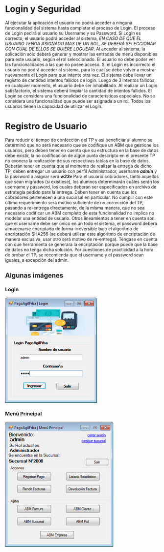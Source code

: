 # Login y Seguridad

Al ejecutar la aplicación el usuario no podrá acceder a ninguna funcionalidad del
sistema hasta completar el proceso de Login.
El proceso de Login pedirá al usuario su Username y su Password. Si Login es
correcto, el usuario podrá acceder al sistema, _EN CASO DE QUE EL USUARIO
TENGA ASIGNADO MAS DE UN ROL, SE DEBERÁ SELECCIONAR CON CUAL
DE ELLOS SE QUIERE LOGUEAR_.
Al acceder al sistema, la aplicación solo deberá generar y mostrar las entradas de
menú disponibles para este usuario, según el rol seleccionado. El usuario no debe poder
ver las funcionalidades a las que no posee acceso.
Si el Login es incorrecto el usuario no podrá acceder al sistema, para lo cual se
debe volver a mostrar nuevamente el Login para que intente otra vez. El sistema debe
llevar un registro de cantidad intentos fallidos de login. Luego de 3 intentos fallidos, en
cualquier momento, el usuario debe ser inhabilitado. Al realizar un Login satisfactorio,
el sistema deberá limpiar la cantidad de intentos fallidos.
El Login se considera una funcionalidad de características especiales. No se
considera una funcionalidad que puede ser asignada a un rol. Todos los usuarios tienen
la capacidad de utilizar el Login.

# Registro de Usuario

Para reducir el tiempo de confección del TP y así beneficiar al alumno se
determinó que no será necesario que se codifique un ABM que gestione los usuarios,
pero deben tener en cuenta que su estructura en la base de datos debe existir, la no
codificación de algún punto descripto en el presente TP no exonera la realización de
sus respectivas tablas en la base de datos.
Deberán tener en cuenta que al momento de realizar la entrega de dicho TP, deben
entregar un usuario con perfil Administrador, username ___admin___ y la password a asignar
será ___w23e___ Para el usuario cobradores, tanto aquellos que sean migrados (si existiese),
los alumnos determinarán cuáles serán los username y password, los cuales deberán ser
especificados en archivo de estrategia pedido para la entrega. Deben tener en cuenta que
los cobradores pertenecen a una sucursal en particular.
No cumplir con este último requerimiento será motivo suficiente de no corrección
del TP, pasando a re-entrega directamente, de la misma manera, que no sea necesario
codificar un ABM completo de esta funcionalidad no implica no modelar una entidad de
usuario.
Otros lineamientos a tener en cuenta son que el username debe ser único en un
todo el sistema, el password deberá almacenarse encriptado de forma irreversible bajo el
algoritmo de encriptación SHA256 (se deberá utilizar este algoritmo de encriptación de
manera exclusiva, usar otro será motivo de re-entrega). Téngase en cuenta con que
herramienta se generara la encriptación porque puede que la base de datos no tenga
dicha solución.
Por cuestiones de practicidad a la hora de probar el TP, se recomienda que el
username y el password sean iguales, a excepción del admin.

## Algunas imágenes

### Login
![GitHub Login](/images/Login/Login.png)

### Menú Principal
![GitHub MenuPrincipal](/images/Login/MenuPrincipal.png)
